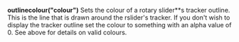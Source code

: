 <a name="outlinecolour"></a>
**outlinecolour("colour")** Sets the colour of a rotary slider**s tracker outline. This is the line that is drawn around the rslider's tracker. If you don't wish to display the tracker outline set the colour to something with an alpha value of 0. See above for details on valid colours. 

<!--UPDATE WIDGET_IN_CSOUND
    SIdent sprintf "outlinecolour(%d, %d, %d) ", rnd(255), rnd(255), rnd(255)
    SIdentifier strcat SIdentifier, SIdent  
--->